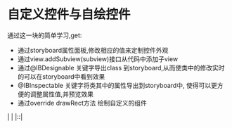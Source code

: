 # 自定义控件与自绘控件



通过这一块的简单学习,get:

- 通过storyboard属性面板,修改相应的值来定制控件外观
- 通过view.addSubview(subview)接口从代码中添加子view
- 通过@IBDesignable 关键字导出class 到storyboard,从而使类中的修改实时的可以在storyboard中看到效果
- @IBInspectable 关键字将类其中的属性导出到storyboard中, 使得可以更方便的调整属性值,并预览效果
- 通过override drawRect方法 绘制自定义的组件

| |
|::|